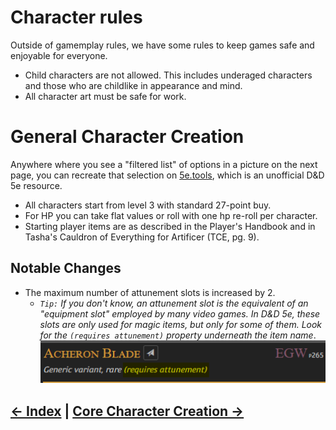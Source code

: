 # Character rules

Outside of gamemplay rules, we have some rules to keep games safe and enjoyable for everyone.
* Child characters are not allowed.  This includes underaged characters and those who are childlike in appearance and mind.
* All character art must be safe for work.


# General Character Creation

Anywhere where you see a "filtered list" of options in a picture on the next page, you can recreate that selection on [5e.tools](https://5e.tools), which is an unofficial D&D 5e resource.

* All characters start from level 3 with standard 27-point buy.
* For HP you can take flat values or roll with one hp re-roll per character.
* Starting player items are as described in the Player's Handbook and in Tasha's Cauldron of Everything for Artificer (TCE, pg. 9).

## Notable Changes

* The maximum number of attunement slots is increased by 2.
  * *`Tip:` If you don't know, an attunement slot is the equivalent of an "equipment slot" employed by many video games. In D&D 5e, these slots are only used for magic items, but only for some of them. Look for the `(requires attunement)` property underneath the item name*.
  ![](../assets/attunement_required.png)

## [← Index](0_creation_guide.md) | [Core Character Creation →](2_core_character_creation.md)
